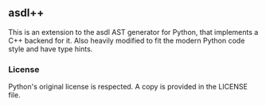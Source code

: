 ## asdl++
This is an extension to the asdl AST generator for Python, that implements a C++
backend for it. Also heavily modified to fit the modern Python code style and
have type hints.

### License
Python's original license is respected. A copy is provided in the LICENSE file.
